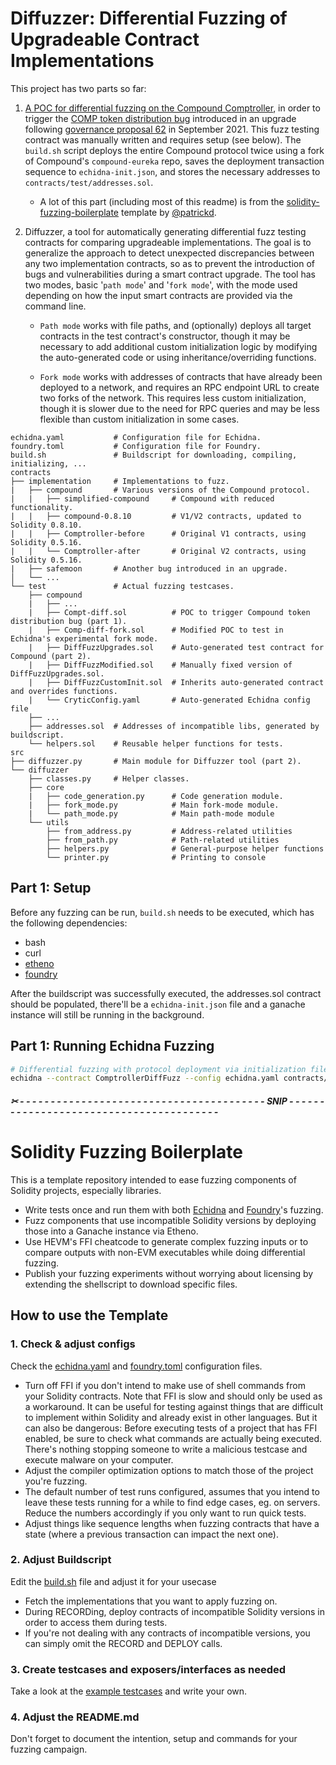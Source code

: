 # Diffuzzer: Differential Fuzzing of Upgradeable Contract Implementations

This project has two parts so far:

1. [A POC for differential fuzzing on the Compound Comptroller](contracts/test/compound/Comptroller-diff.sol), in order to trigger the [COMP token distribution bug](https://twitter.com/Mudit__Gupta/status/1443454940165263360) introduced in an upgrade following [governance proposal 62](https://compound.finance/governance/proposals/62) in September 2021. This fuzz testing contract was manually written and requires setup (see below). The `build.sh` script deploys the entire Compound protocol twice using a fork of Compound's `compound-eureka` repo, saves the deployment transaction sequence to `echidna-init.json`, and stores the necessary addresses to `contracts/test/addresses.sol`.
    - A lot of this part (including most of this readme) is from the [solidity-fuzzing-boilerplate](https://github.com/patrickd-/solidity-fuzzing-boilerplate) template by [@patrickd](https://github.com/patrickd-).

2. Diffuzzer, a tool for automatically generating differential fuzz testing contracts for comparing upgradeable implementations. The goal is to generalize the approach to detect unexpected discrepancies between any two implementation contracts, so as to prevent the introduction of bugs and vulnerabilities during a smart contract upgrade. The tool has two modes, basic '`path mode`' and '`fork mode`', with the mode used depending on how the input smart contracts are provided via the command line. 
    - `Path mode` works with file paths, and (optionally) deploys all target contracts in the test contract's constructor, though it may be necessary to add additional custom initialization logic by modifying the auto-generated code or using inheritance/overriding functions. 
    
    - `Fork mode` works with addresses of contracts that have already been deployed to a network, and requires an RPC endpoint URL to create two forks of the network. This requires less custom initialization, though it is slower due to the need for RPC queries and may be less flexible than custom initialization in some cases.


```
echidna.yaml           # Configuration file for Echidna.
foundry.toml           # Configuration file for Foundry.
build.sh               # Buildscript for downloading, compiling, initializing, ...
contracts
├── implementation     # Implementations to fuzz.
|   ├── compound       # Various versions of the Compound protocol.
|   |   ├── simplified-compound     # Compound with reduced functionality.
|   |   ├── compound-0.8.10         # V1/V2 contracts, updated to Solidity 0.8.10.
|   |   ├── Comptroller-before      # Original V1 contracts, using Solidity 0.5.16.
|   |   └── Comptroller-after       # Original V2 contracts, using Solidity 0.5.16.
|   ├── safemoon       # Another bug introduced in an upgrade.
│   └── ...
└── test               # Actual fuzzing testcases.
    ├── compound
    |   ├── ...
    |   ├── Compt-diff.sol          # POC to trigger Compound token distribution bug (part 1).
    |   ├── Comp-diff-fork.sol      # Modified POC to test in Echidna's experimental fork mode.
    |   ├── DiffFuzzUpgrades.sol    # Auto-generated test contract for Compound (part 2).
    |   ├── DiffFuzzModified.sol    # Manually fixed version of DiffFuzzUpgrades.sol.
    |   ├── DiffFuzzCustomInit.sol  # Inherits auto-generated contract and overrides functions.
    |   └── CryticConfig.yaml       # Auto-generated Echidna config file
    ├── ...
    ├── addresses.sol  # Addresses of incompatible libs, generated by buildscript.
    └── helpers.sol    # Reusable helper functions for tests.
src
├── diffuzzer.py       # Main module for Diffuzzer tool (part 2).
└── diffuzzer
    ├── classes.py     # Helper classes.
    ├── core
    |   ├── code_generation.py      # Code generation module.
    |   ├── fork_mode.py            # Main fork-mode module.
    |   └── path_mode.py            # Main path-mode module
    └── utils
        ├── from_address.py         # Address-related utilities
        ├── from_path.py            # Path-related utilities
        ├── helpers.py              # General-purpose helper functions
        └── printer.py              # Printing to console
```

## Part 1: Setup

Before any fuzzing can be run, `build.sh` needs to be executed, which has the following dependencies:

- bash
- curl
- [etheno](https://github.com/crytic/etheno)
- [foundry](https://book.getfoundry.sh/getting-started/installation.html)

After the buildscript was successfully executed, the addresses.sol contract should be populated, there'll be a `echidna-init.json` file and a ganache instance will still be running in the background.

## Part 1: Running Echidna Fuzzing

```bash
# Differential fuzzing with protocol deployment via initialization file:
echidna --contract ComptrollerDiffFuzz --config echidna.yaml contracts/test/compound/Comp-diff.sol
```


##### ✂ - - - - - - - - - - - - - - - - - - - - - - - - - - - - - - - - - - - - - - - - SNIP - - - - - - - - - - - - - - - - - - - - - - - - - - - - - - - - - - - - - - - -

# Solidity Fuzzing Boilerplate

This is a template repository intended to ease fuzzing components of Solidity projects, especially libraries.

- Write tests once and run them with both [Echidna](https://github.com/crytic/echidna) and [Foundry](https://book.getfoundry.sh/forge/fuzz-testing.html)'s fuzzing.
- Fuzz components that use incompatible Solidity versions by deploying those into a Ganache instance via Etheno.
- Use HEVM's FFI cheatcode to generate complex fuzzing inputs or to compare outputs with non-EVM executables while doing differential fuzzing.
- Publish your fuzzing experiments without worrying about licensing by extending the shellscript to download specific files.

## How to use the Template

### 1. Check & adjust configs

Check the [echidna.yaml](echidna.yaml) and [foundry.toml](foundry.toml) configuration files.

- Turn off FFI if you don't intend to make use of shell commands from your Solidity contracts. Note that FFI is slow and should only be used as a workaround. It can be useful for testing against things that are difficult to implement within Solidity and already exist in other languages. But it can also be dangerous: Before executing tests of a project that has FFI enabled, be sure to check what commands are actually being executed. There's nothing stopping someone to write a malicious testcase and execute malware on your computer.
- Adjust the compiler optimization options to match those of the project you're fuzzing.
- The default number of test runs configured, assumes that you intend to leave these tests running for a while to find edge cases, eg. on servers. Reduce the numbers accordingly if you only want to run quick tests.
- Adjust things like sequence lengths when fuzzing contracts that have a state (where a previous transaction can impact the next one).

### 2. Adjust Buildscript

Edit the [build.sh](build.sh) file and adjust it for your usecase

- Fetch the implementations that you want to apply fuzzing on.
- During RECORDing, deploy contracts of incompatible Solidity versions in order to access them during tests.
- If you're not dealing with any contracts of incompatible versions, you can simply omit the RECORD and DEPLOY calls.

### 3. Create testcases and exposers/interfaces as needed

Take a look at the [example testcases](contracts/test/example) and write your own.

### 4. Adjust the README.md

Don't forget to document the intention, setup and commands for your fuzzing campaign.
